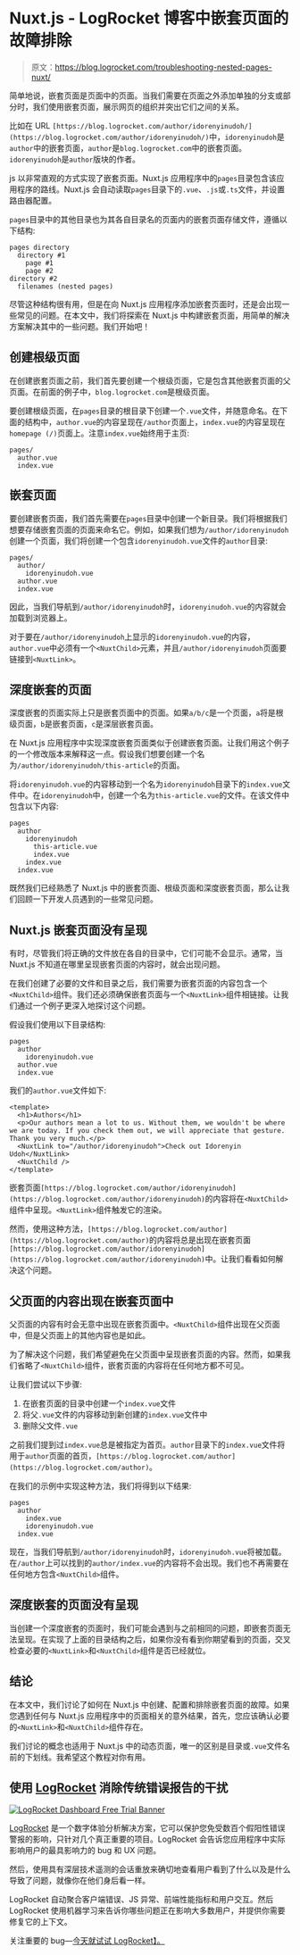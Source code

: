 # Nuxt.js - LogRocket 博客中嵌套页面的故障排除

> 原文：<https://blog.logrocket.com/troubleshooting-nested-pages-nuxt/>

简单地说，嵌套页面是页面中的页面。当我们需要在页面之外添加单独的分支或部分时，我们使用嵌套页面，展示网页的组织并突出它们之间的关系。

比如在 URL `[https://blog.logrocket.com/author/idorenyinudoh/](https://blog.logrocket.com/author/idorenyinudoh/)`中，`idorenyinudoh`是`author`中的嵌套页面，`author`是`blog.logrocket.com`中的嵌套页面。`idorenyinudoh`是`author`版块的作者。

js 以非常直观的方式实现了嵌套页面。Nuxt.js 应用程序中的`pages`目录包含该应用程序的路线。Nuxt.js 会自动读取`pages`目录下的`.vue`、`.js`或`.ts`文件，并设置路由器配置。

`pages`目录中的其他目录也为其各自目录名的页面内的嵌套页面存储文件，遵循以下结构:

```
pages directory
  directory #1
    page #1
    page #2
directory #2
  filenames (nested pages)

```

尽管这种结构很有用，但是在向 Nuxt.js 应用程序添加嵌套页面时，还是会出现一些常见的问题。在本文中，我们将探索在 Nuxt.js 中构建嵌套页面，用简单的解决方案解决其中的一些问题。我们开始吧！

## 创建根级页面

在创建嵌套页面之前，我们首先要创建一个根级页面，它是包含其他嵌套页面的父页面。在前面的例子中，`blog.logrocket.com`是根级页面。

要创建根级页面，在`pages`目录的根目录下创建一个`.vue`文件，并随意命名。在下面的结构中，`author.vue`的内容呈现在`/author`页面上，`index.vue`的内容呈现在`homepage (/)`页面上。注意`index.vue`始终用于主页:

```
pages/
  author.vue
  index.vue

```

## 嵌套页面

要创建嵌套页面，我们首先需要在`pages`目录中创建一个新目录。我们将根据我们想要存储嵌套页面的页面来命名它。例如，如果我们想为`/author/idorenyinudoh`创建一个页面，我们将创建一个包含`idorenyinudoh.vue`文件的`author`目录:

```
pages/
  author/
    idorenyinudoh.vue
  author.vue
  index.vue

```

因此，当我们导航到`/author/idorenyinudoh`时，`idorenyinudoh.vue`的内容就会加载到浏览器上。

对于要在`/author/idorenyinudoh`上显示的`idorenyinudoh.vue`的内容，`author.vue`中必须有一个`<NuxtChild>`元素，并且`/author/idorenyinudoh`页面要链接到`<NuxtLink>`。

## 深度嵌套的页面

深度嵌套的页面实际上只是嵌套页面中的页面。如果`a/b/c`是一个页面，`a`将是根级页面，`b`是嵌套页面，`c`是深层嵌套页面。

在 Nuxt.js 应用程序中实现深度嵌套页面类似于创建嵌套页面。让我们用这个例子的一个修改版本来解释这一点。假设我们想要创建一个名为`/author/idorenyinudoh/this-article`的页面。

将`idorenyinudoh.vue`的内容移动到一个名为`idorenyinudoh`目录下的`index.vue`文件中。在`idorenyinudoh`中，创建一个名为`this-article.vue`的文件。在该文件中包含以下内容:

```
pages
  author
    idorenyinudoh
      this-article.vue
      index.vue
    index.vue
  index.vue

```

既然我们已经熟悉了 Nuxt.js 中的嵌套页面、根级页面和深度嵌套页面，那么让我们回顾一下开发人员遇到的一些常见问题。

## Nuxt.js 嵌套页面没有呈现

有时，尽管我们将正确的文件放在各自的目录中，它们可能不会显示。通常，当 Nuxt.js 不知道在哪里呈现嵌套页面的内容时，就会出现问题。

在我们创建了必要的文件和目录之后，我们需要为嵌套页面的内容包含一个`<NuxtChild>`组件。我们还必须确保嵌套页面与一个`<NuxtLink>`组件相链接。让我们通过一个例子更深入地探讨这个问题。

假设我们使用以下目录结构:

```
pages
  author
    idorenyinudoh.vue
  author.vue
  index.vue

```

我们的`author.vue`文件如下:

```
<template>
  <h1>Authors</h1>
  <p>Our authors mean a lot to us. Without them, we wouldn't be where we are today. If you check them out, we will appreciate that gesture. Thank you very much.</p>
  <NuxtLink to="/author/idorenyinudoh">Check out Idorenyin Udoh</NuxtLink>
  <NuxtChild />
</template>

```

嵌套页面`[https://blog.logrocket.com/author/idorenyinudoh](https://blog.logrocket.com/author/idorenyinudoh)`的内容将在`<NuxtChild>`组件中呈现。`<NuxtLink>`组件触发它的渲染。

然而，使用这种方法，`[https://blog.logrocket.com/author](https://blog.logrocket.com/author)`的内容将总是出现在嵌套页面`[https://blog.logrocket.com/author/idorenyinudoh](https://blog.logrocket.com/author/idorenyinudoh)`中。让我们看看如何解决这个问题。

## 父页面的内容出现在嵌套页面中

父页面的内容有时会无意中出现在嵌套页面中。`<NuxtChild>`组件出现在父页面中，但是父页面上的其他内容也是如此。

为了解决这个问题，我们希望避免在父页面中呈现嵌套页面的内容。然而，如果我们省略了`<NuxtChild>`组件，嵌套页面的内容将在任何地方都不可见。

让我们尝试以下步骤:

1.  在嵌套页面的目录中创建一个`index.vue`文件
2.  将父`.vue`文件的内容移动到新创建的`index.vue`文件中
3.  删除父文件`.vue`

之前我们提到过`index.vue`总是被指定为首页。`author`目录下的`index.vue`文件将用于`author`页面的首页，`[https://blog.logrocket.com/author](https://blog.logrocket.com/author)`。

在我们的示例中实现这种方法，我们将得到以下结果:

```
pages
  author
    index.vue
    idorenyinudoh.vue
  index.vue

```

现在，当我们导航到`/author/idorenyinudoh`时，`idorenyinudoh.vue`将被加载。在`/author`上可以找到的`author/index.vue`的内容将不会出现。我们也不再需要在任何地方包含`<NuxtChild>`组件。

## 深度嵌套的页面没有呈现

当创建一个深度嵌套的页面时，我们可能会遇到与之前相同的问题，即嵌套页面无法呈现。在实现了上面的目录结构之后，如果你没有看到你期望看到的页面，交叉检查必要的`<NuxtLink>`和`<NuxtChild>`组件是否已经就位。

## 结论

在本文中，我们讨论了如何在 Nuxt.js 中创建、配置和排除嵌套页面的故障。如果您遇到任何与 Nuxt.js 应用程序中的页面相关的意外结果，首先，您应该确认必要的`<NuxtLink>`和`<NuxtChild>`组件存在。

我们讨论的概念也适用于 Nuxt.js 中的动态页面，唯一的区别是目录或`.vue`文件名前的下划线。我希望这个教程对你有用。

## 使用 [LogRocket](https://lp.logrocket.com/blg/signup) 消除传统错误报告的干扰

[![LogRocket Dashboard Free Trial Banner](img/d6f5a5dd739296c1dd7aab3d5e77eeb9.png)](https://lp.logrocket.com/blg/signup)

[LogRocket](https://lp.logrocket.com/blg/signup) 是一个数字体验分析解决方案，它可以保护您免受数百个假阳性错误警报的影响，只针对几个真正重要的项目。LogRocket 会告诉您应用程序中实际影响用户的最具影响力的 bug 和 UX 问题。

然后，使用具有深层技术遥测的会话重放来确切地查看用户看到了什么以及是什么导致了问题，就像你在他们身后看一样。

LogRocket 自动聚合客户端错误、JS 异常、前端性能指标和用户交互。然后 LogRocket 使用机器学习来告诉你哪些问题正在影响大多数用户，并提供你需要修复它的上下文。

关注重要的 bug—[今天就试试 LogRocket】。](https://lp.logrocket.com/blg/signup-issue-free)